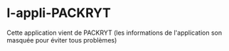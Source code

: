 # l-appli-PACKRYT
Cette application vient de PACKRYT (les informations de l'application son masquée pour éviter tous problèmes)
